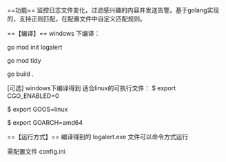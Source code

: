 ==功能==
监控日志文件变化，过滤感兴趣的内容并发送告警。基于golang实现的，支持正则匹配，在配置文件中自定义匹配规则。

==【编译】==
windows 下编译：

go mod init logalert

go mod tidy

go build .

[可选]
windows下编译得到 适合linux的可执行文件：
$ export CGO_ENABLED=0

$ export GOOS=linux

$ export GOARCH=amd64

==【运行方式】==
编译得到的 logalert.exe 文件可以命令方式运行

需配置文件 config.ini
